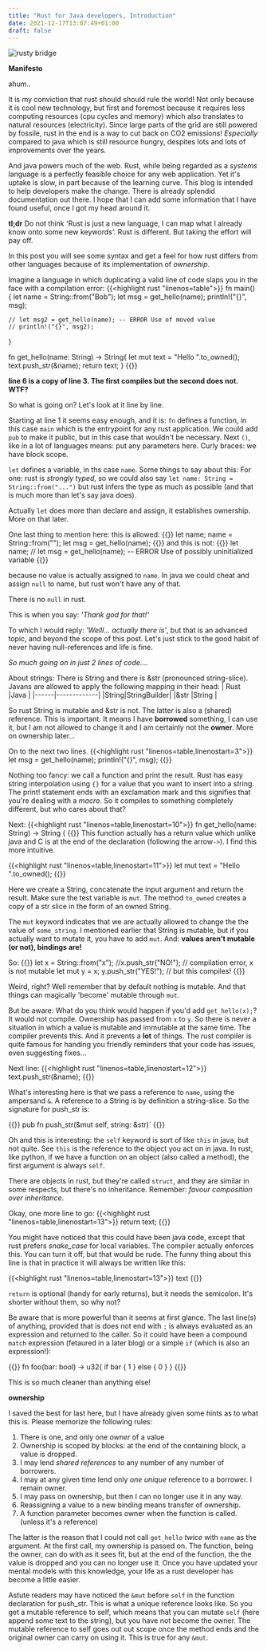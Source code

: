 ```yaml
---
title: "Rust for Java developers, Introduction"
date: 2021-12-17T13:07:49+01:00
draft: false
---
```

![rusty bridge](/img/christopher-burns--mUBrTfsu0A-unsplash.jpg)

**Manifesto**

ahum..

It is my conviction that rust should should rule the world! Not only because it is cool new technology, but first and foremost because it requires less computing resources (cpu cycles and memory) which also translates to natural resources (electricity). Since large parts of the grid are still powered by fossile, rust in the end is a way to cut back on CO2 emissions! _Especially_ compared to java which is still resource hungry, despites lots and lots of improvements over the years. 

And java powers much of the web. Rust, while being regarded as a _systems_ language is a perfectly feasible choice for any web application. Yet it's uptake is slow, in part because of the learning curve. This blog is intended to help developers make the change. There is already splendid documentation out there. I hope that I can add some information that I have found useful, once I got my head around it.

**tl;dr**
Do not think 'Rust is just a new language, I can map what I already know onto some new keywords'. Rust is different. But taking the effort will pay off.

In this post you will see some syntax and get a feel for how rust differs from other languages because of its implementation of _ownership_.

Imagine a language in which duplicating a valid line of code slaps you in the face with a compilation error:
{{<highlight rust "linenos=table">}}
fn main() {
    let name = String::from("Bob");
    let msg = get_hello(name);
    println!("{}", msg);

    // let msg2 = get_hello(name); -- ERROR Use of moved value
    // println!("{}", msg2);
}

fn get_hello(name: String) -> String{
    let mut text = "Hello ".to_owned();
    text.push_str(&name);
    return text;
}
{{</highlight>}}

__line 6 is a copy of line 3. The first compiles but the second does not. WTF?__

So what is going on? Let's look at it line by line.

Starting at line 1 it seems easy enough, and it is: `fn` defines a function, in this case `main` which is the entrypoint for any rust application. We could add `pub` to make it public, but in this case that wouldn't be necessary. 
Next `()`, like in a lot of languages means: put any parameters here. Curly braces: we have block scope.

`let` defines a variable, in ths case `name`. Some things to say about this:
For one: rust is _strongly typed_, so we could also say `let name: String = String::from("...")` but rust infers the type as much as possible (and that is much more than let's say java does). 

Actually `let` does more than declare and assign, it establishes ownership. More on that later. 

One last thing to mention here: 
this is allowed:
{{<highlight rust>}}
let name;
name = String::from("<your name here>");
let msg = get_hello(name);
{{</highlight>}}
and this is not:
{{<highlight rust>}}
let name;
// let msg = get_hello(name); -- ERROR Use of possibly uninitialized variable 
{{</highlight>}}

because no value is actually assigned to `name`. In java we could cheat and assign `null` to name, but rust won't have any of that. 

There is no `null` in rust. 

This is when you say: _'Thank god for that!'_

To which I would reply: _'Welll... actually there is'_, but that is an advanced topic, and beyond the scope of this post. Let's just stick to the good habit of never having null-references and life is fine.

_So much going on in just 2 lines of code...._

About strings: There is String and there is &str (pronounced string-slice). Javans are allowed to apply the following mapping in their head:
| Rust |Java         |
|------|-------------|
|String|StringBuilder|
|&str  |String       |

So rust String is mutable and &str is not. The latter is also a (shared) reference. This is important. It means I have **borrowed** something, I can use it, but I am not allowed to change it and I am certainly not the **owner**. More on ownership later...

On to the next two lines. 
{{<highlight rust "linenos=table,linenostart=3">}}
let msg = get_hello(name);
println!("{}", msg);
{{</highlight>}}

Nothing too fancy: we call a function and print the result. Rust has easy string interpolation using `{}` for a value that you want to insert into a string. The print! statement ends with an exclamation mark and this signifies that you're dealing with a *macro*. So it compiles to something completely different, but who cares about that?

Next: 
{{<highlight rust "linenos=table,linenostart=10">}}
fn get_hello(name: String) -> String {
{{</highlight>}}
This function actually has a return value which unlike java and C is at the end of the declaration (following the arrow```->```). I find this more intuitive.

{{<highlight rust "linenos=table,linenostart=11">}}
let mut text = "Hello ".to_owned();
{{</highlight>}}

Here we create a String, concatenate the input argument and return the result. Make sure the test variable is `mut`. The method `to_owned` creates a copy of a str slice in the form of an owned String.

The `mut` keyword indicates that we are actually allowed to change the the value of `some_string`. I mentioned earlier that String is mutable, but if you actually want to mutate it, you have to add `mut`. And: **values aren't mutable (or not), bindings are!**

So:
{{<highlight rust>}}
let x = String::from("x");
//x.push_str("NO!"); // compilation error, x is not mutable
let mut y = x;
y.push_str("YES!"); // but this compiles!
{{</highlight>}}

Weird, right? Well remember that by default nothing is mutable. And that things can magically 'become' mutable through `mut`. 

But be aware: What do you think would happen if you'd add 
`get_hello(x);`?
It would not compile. Ownership has passed from `x` to `y`. So there is never a situation in which a value is mutable and immutable at the same time. The compiler prevents this. And it prevents a **lot** of things. The rust compiler is quite famous for handing you friendly reminders that your code has issues, even suggesting fixes...

Next line:
{{<highlight rust "linenos=table,linenostart=12">}}
    text.push_str(&name);
{{</highlight>}}

What's interesting here is that we pass a reference to `name`, using the ampersand `&`. A reference to a String is by definition a string-slice. So the signature for push_str is:

{{<highlight rust>}}
pub fn push_str(&mut self, string: &str)`
{{</highlight>}}

Oh and this is interesting: the `self` keyword is sort of like `this` in java, but not quite. See `this` is the reference to the object you act on in java. In rust, like python, if we have a function on an object (also called a method), the first argument is always `self`. 

There are objects in rust, but they're called `struct`, and they are similar in some respects, but there's no inheritance. Remember: _favour composition over inheritance_.

Okay, one more line to go:
{{<highlight rust "linenos=table,linenostart=13">}}
return text;
{{</highlight>}}

You might have noticed that this could have been java code, except that rust prefers _snake_case_ for local variables. The compiler actually enforces this. You can turn it off, but that would be rude. 
The funny thing about this line is that in practice it will always be written like this:

{{<highlight rust "linenos=table,linenostart=13">}}
text
{{</highlight>}}

`return` is optional (handy for early returns), but it needs the semicolon. It's shorter without them, so why not?

Be aware that is more powerful than it seems at first glance. The last line(s) of anything, provided that is does not end with `;` is always evaluated as an expression and returned to the caller. So it could have been a compound `match` expression (fetaured in a later blog) or a simple `if` (which is also an expression!):

{{<highlight rust>}}
fn foo(bar: bool) -> u32{
    if bar {
        1
    } else {
        0
    }
}
{{</highlight>}}

This is so much cleaner than anything else!

__ownership__

I saved the best for last here, but I have already given some hints as to what this is. Please memorize the following rules:
1. There is one, and only one _owner_ of a value
2. Ownership is scoped by blocks: at the end of the containing block, a value is dropped.
3. I may lend _shared references_ to any number of any number of borrowers.
4. I may at any given time lend only _one_ _unique_ reference to a borrower. I remain owner.
5. I may pass on ownership, but then I can no longer use it in any way.
6. Reassigning a value to a new binding means transfer of ownership.
7. A function parameter becomes owner when the function is  called. (unless it's a reference)

The latter is the reason that I could not call `get_hello` *twice* with `name` as the argument. At the first call, my ownership is passed on. The function, being the owner, can do with as it sees fit, but at the end of the function, the the value is dropped and you can no longer use it. Once you have updated your mental models with this knowledge, your life as a rust developer has become a little easier.

Astute readers may have noticed the `&mut` before `self` in the function declaration for push_str. This is what a unique reference looks like. So you get a mutable reference to self, which means that you can mutate `self` (here append some text to the string), but you have not become the owner. The mutable reference to self goes out out scope once the method ends and the original owner can carry on using it. This is true for any `&mut`.
